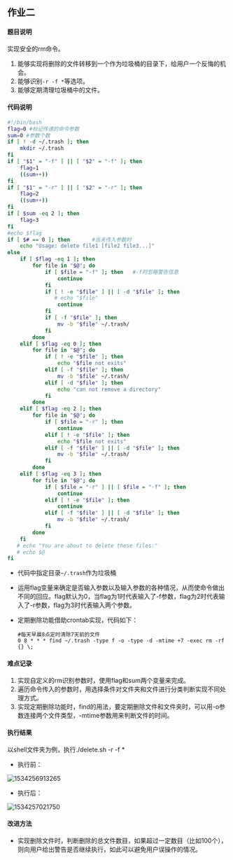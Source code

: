 ## 作业二

#### 题目说明

实现安全的rm命令。

1. 能够实现将删除的文件转移到一个作为垃圾桶的目录下，给用户一个反悔的机会。
2. 能够识别`-r -f *`等选项。
3. 能够定期清理垃圾桶中的文件。

#### 代码说明

```bash
#!/bin/bash
flag=0 #标记传递的命令参数
sum=0 #参数个数
if [ ! -d ~/.trash ]; then
    mkdir ~/.trash
fi
if [ "$1" = "-f" ] || [ "$2" = "-f" ]; then
    flag=1
    ((sum++))
fi
if [ "$1" = "-r" ] || [ "$2" = "-r" ]; then
    flag=2
    ((sum++))
fi
if [ $sum -eq 2 ]; then
    flag=3
fi
#echo $flag
if [ $# == 0 ]; then       #当未传入参数时
    echo "Usage: delete file1 [file2 file3...]"
else
    if [ $flag -eq 1 ]; then
        for file in "$@"; do
            if [ $file = "-f" ]; then   #-f时忽略警告信息
                continue
            fi
            if [ ! -e "$file" ] || [ -d "$file" ]; then
               # echo "$file"
                continue
            fi
            if [ -f "$file" ]; then
                mv -b "$file" ~/.trash/
            fi
        done
    elif [ $flag -eq 0 ]; then
        for file in "$@"; do
            if [ ! -e "$file" ]; then
                echo "$file not exits"
            elif [ -f "$file" ]; then
                mv -b "$file" ~/.trash/
            elif [ -d "$file" ]; then
                echo "can not remove a directory"
            fi
        done
    elif [ $flag -eq 2 ]; then
        for file in "$@"; do
            if [ $file = "-r" ]; then
                continue
            elif [ ! -e "$file" ]; then
                echo "$file not exits"
            elif [ -f "$file" ] || [ -d "$file" ]; then
                mv -b "$file" ~/.trash/
            fi
        done
    elif [ $flag -eq 3 ]; then
        for file in "$@"; do
            if [ $file = "-r" ] || [ $file = "-f" ]; then
                continue
            elif [ ! -e "$file" ]; then
                continue
            elif [ -f "$file" ] || [ -d "$file" ]; then
                mv -b "$file" ~/.trash/
            fi
        done
    fi
   # echo "You are about to delete these files:"
   # echo $@
fi
```

- 代码中指定目录`~/.trash`作为垃圾桶

- 运用flag变量来确定是否输入参数以及输入参数的各种情况，从而使命令做出不同的回应。flag默认为0，当flag为1时代表输入了-f参数，flag为2时代表输入了-r参数，flag为3时代表输入两个参数。

- 定期删除功能借助crontab实现，代码如下：

  ```shell
  #每天早晨8点定时清除7天前的文件
  0 8 * * * find ~/.trash -type f -o -type -d -mtime +7 -exec rm -rf {} \;
  ```

#### 难点记录

1. 实现自定义的rm识别参数时，使用flag和sum两个变量来完成。
2. 遍历命令传入的参数时，用选择条件对文件夹和文件进行分类判断实现不同处理方式。
3. 实现定期删除功能时，find的用法，要定期删除文件和文件夹时，可以用-o参数连接两个文件类型，-mtime参数用来判断文件的时间。

#### 执行结果

以shell文件夹为例，执行./delete.sh -r -f *

- 执行前：

![1534256913265](/tmp/1534256913265.png)

- 执行后：

![1534257021750](/tmp/1534257021750.png)

#### 改进方法

- 实现删除文件时，判断删除的总文件数目，如果超过一定数目（比如100个），则向用户给出警告是否继续执行，如此可以避免用户误操作的情况。